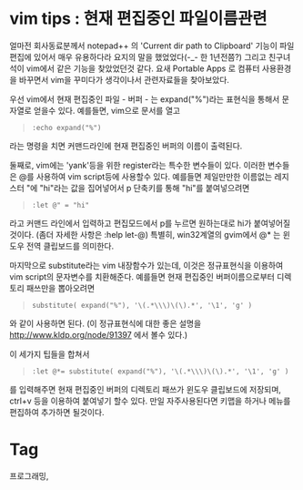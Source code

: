 vim tips : 현재 편집중인 파일이름관련
===============================

얼마전 회사동료분께서 notepad++ 의 'Current dir path to Clipboard' 기능이 파일 편집에 있어서 매우 유용하다라 요지의 말을 했었었다(-_- 한 1년전쯤?) 그리고 친구녀석이 vim에서 같은 기능을 찾았었던것 같다. 요새 Portable Apps 로 컴퓨터 사용환경을 바꾸면서 vim을 꾸미다가 생각이나서 관련자료들을 찾아보았다.

우선 vim에서 현재 편집중인 파일 - 버퍼 - 는 expand("%")라는 표현식을 통해서 문자열로 얻을수 있다. 예를들면, vim으로 문서를 열고

> ```:echo expand("%")```

라는 명령을 치면 커맨드라인에 현재 편집중인 버퍼의 이름이 출력된다.

둘째로, vim에는 'yank'등을 위한 register라는 특수한 변수들이 있다. 이러한 변수들은 @를 사용하여 vim script등에 사용할수 있다. 예를들면 제일만만한 이름없는 레지스터 "에 "hi"라는 값을 집어넣어서 p 단축키를 통해 "hi"를 붙여넣으려면

> ```:let @" = "hi"```

라고 커맨드 라인에서 입력하고 편집모드에서 p를 누르면 원하는대로 hi가 붙여넣어질 것이다. (좀더 자세한 사항은 :help let-@) 특별히, win32계열의 gvim에서 @* 는 윈도우 전역 클립보드를 의미한다.

마지막으로 substitute라는 vim 내장함수가 있는데, 이것은 정규표현식을 이용하여 vim script의 문자변수를 치환해준다. 예를들면 현재 편집중인 버퍼이름으로부터 디렉토리 패쓰만을 뽑아오려면

> ```substitute( expand("%"), '\(.*\\\)\(\).*', '\1', 'g' )```

와 같이 사용하면 된다. (이 정규표현식에 대한 좋은 설명을 http://www.kldp.org/node/91397 에서 볼수 있다.)

이 세가지 팁들을 합쳐서
> ```:let @*= substitute( expand("%"), '\(.*\\\)\(\).*', '\1', 'g' )```

를 입력해주면 현재 편집중인 버퍼의 디렉토리 패쓰가 윈도우 클립보드에 저장되며, ctrl+v 등을 이용하여 붙여넣기 할수 있다. 만일 자주사용된다면 키맵을 하거나 메뉴를 편집하여 추가하면 될것이다.

Tag
====
프로그래밍,
